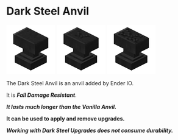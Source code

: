# Dark Steel Anvil
![](renders/dark_steel_anvil_intact.png)
![](renders/dark_steel_anvil_slightlyDamaged.png)
![](renders/dark_steel_anvil_veryDamaged.png)

The Dark Steel Anvil is an anvil added by Ender IO.

It is ***Fall Damage Resistant***.

***It lasts much longer than the Vanilla Anvil.***

**It can be used to apply and remove upgrades.**

***Working with Dark Steel Upgrades does not consume durability.***